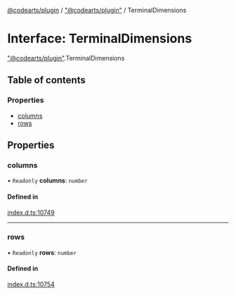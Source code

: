 [@codearts/plugin](../README.md) / ["@codearts/plugin"](../modules/_codearts_plugin_.md) / TerminalDimensions

# Interface: TerminalDimensions

["@codearts/plugin"](../modules/_codearts_plugin_.md).TerminalDimensions

## Table of contents

### Properties

- [columns](codearts_plugin_.TerminalDimensions.md#columns)
- [rows](codearts_plugin_.TerminalDimensions.md#rows)

## Properties

### columns

• `Readonly` **columns**: `number`

#### Defined in

[index.d.ts:10749](https://github.com/huaweicloud/cloudide-plugin-api/blob/3b0eee8/index.d.ts#L10749)

___

### rows

• `Readonly` **rows**: `number`

#### Defined in

[index.d.ts:10754](https://github.com/huaweicloud/cloudide-plugin-api/blob/3b0eee8/index.d.ts#L10754)
